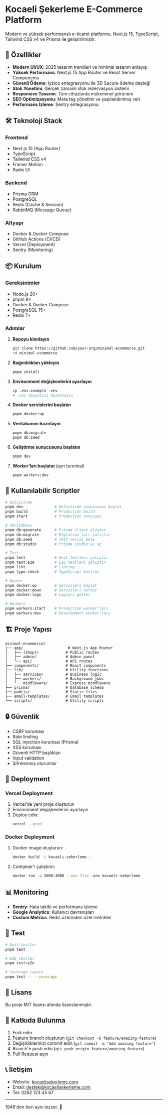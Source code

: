 # Kocaeli Şekerleme E-Commerce Platform

Modern ve yüksek performanslı e-ticaret platformu. Next.js 15, TypeScript, Tailwind CSS v4 ve Prisma ile geliştirilmiştir.

## 🚀 Özellikler

- **Modern UI/UX**: 2025 tasarım trendleri ve minimal tasarım anlayışı
- **Yüksek Performans**: Next.js 15 App Router ve React Server Components
- **Güvenli Ödeme**: Iyzico entegrasyonu ile 3D Secure ödeme desteği
- **Stok Yönetimi**: Gerçek zamanlı stok rezervasyon sistemi
- **Responsive Tasarım**: Tüm cihazlarda mükemmel görünüm
- **SEO Optimizasyonu**: Meta tag yönetimi ve yapılandırılmış veri
- **Performans İzleme**: Sentry entegrasyonu

## 🛠️ Teknoloji Stack

### Frontend
- Next.js 15 (App Router)
- TypeScript
- Tailwind CSS v4
- Framer Motion
- Radix UI

### Backend
- Prisma ORM
- PostgreSQL
- Redis (Cache & Session)
- RabbitMQ (Message Queue)

### Altyapı
- Docker & Docker Compose
- GitHub Actions (CI/CD)
- Vercel (Deployment)
- Sentry (Monitoring)

## 📦 Kurulum

### Gereksinimler

- Node.js 20+
- pnpm 8+
- Docker & Docker Compose
- PostgreSQL 15+
- Redis 7+

### Adımlar

1. **Repoyu klonlayın**
   ```bash
   git clone https://github.com/your-org/minimal-ecommerce.git
   cd minimal-ecommerce
   ```

2. **Bağımlılıkları yükleyin**
   ```bash
   pnpm install
   ```

3. **Environment değişkenlerini ayarlayın**
   ```bash
   cp .env.example .env
   # .env dosyasını düzenleyin
   ```

4. **Docker servislerini başlatın**
   ```bash
   pnpm docker:up
   ```

5. **Veritabanını hazırlayın**
   ```bash
   pnpm db:migrate
   pnpm db:seed
   ```

6. **Geliştirme sunucusunu başlatın**
   ```bash
   pnpm dev
   ```

7. **Worker'ları başlatın** (ayrı terminal)
   ```bash
   pnpm workers:dev
   ```

## 📝 Kullanılabilir Scriptler

```bash
# Geliştirme
pnpm dev              # Geliştirme sunucusunu başlat
pnpm build            # Production build
pnpm start            # Production sunucusu

# Veritabanı
pnpm db:generate      # Prisma client oluştur
pnpm db:migrate       # Migration'ları çalıştır
pnpm db:seed          # Test verisi ekle
pnpm db:studio        # Prisma Studio'yu aç

# Test
pnpm test             # Unit testleri çalıştır
pnpm test:e2e         # E2E testleri çalıştır
pnpm lint             # Linting
pnpm type-check       # TypeScript kontrol

# Docker
pnpm docker:up        # Servisleri başlat
pnpm docker:down      # Servisleri durdur
pnpm docker:logs      # Logları göster

# Workers
pnpm workers:start    # Production worker'ları
pnpm workers:dev      # Development worker'ları
```

## 🏗️ Proje Yapısı

```
minimal-ecommerce/
├── app/                    # Next.js App Router
│   ├── (shop)/            # Public routes
│   ├── admin/             # Admin panel
│   └── api/               # API routes
├── components/            # React components
├── lib/                   # Utility functions
│   ├── services/          # Business logic
│   ├── workers/           # Background jobs
│   └── middleware/        # Express middleware
├── prisma/                # Database schema
├── public/                # Static files
├── email-templates/       # Email templates
└── scripts/               # Utility scripts
```

## 🔒 Güvenlik

- CSRF koruması
- Rate limiting
- SQL injection koruması (Prisma)
- XSS koruması
- Güvenli HTTP başlıkları
- Input validation
- Şifrelenmiş oturumlar

## 🚀 Deployment

### Vercel Deployment

1. Vercel'de yeni proje oluşturun
2. Environment değişkenlerini ayarlayın
3. Deploy edin:
   ```bash
   vercel --prod
   ```

### Docker Deployment

1. Docker image oluşturun:
   ```bash
   docker build -t kocaeli-sekerleme .
   ```

2. Container'ı çalıştırın:
   ```bash
   docker run -p 3000:3000 --env-file .env kocaeli-sekerleme
   ```

## 📊 Monitoring

- **Sentry**: Hata takibi ve performans izleme
- **Google Analytics**: Kullanıcı davranışları
- **Custom Metrics**: Redis üzerinden özel metrikler

## 🧪 Test

```bash
# Unit testler
pnpm test

# E2E testler
pnpm test:e2e

# Coverage raporu
pnpm test -- --coverage
```

## 📄 Lisans

Bu proje MIT lisansı altında lisanslanmıştır.

## 🤝 Katkıda Bulunma

1. Fork edin
2. Feature branch oluşturun (`git checkout -b feature/amazing-feature`)
3. Değişikliklerinizi commit edin (`git commit -m 'Add amazing feature'`)
4. Branch'e push edin (`git push origin feature/amazing-feature`)
5. Pull Request açın

## 📞 İletişim

- Website: [kocaelisekerleme.com](https://kocaelisekerleme.com)
- Email: destek@kocaelisekerleme.com
- Tel: 0262 123 45 67

---

1948'den beri aynı lezzet. 🍯
